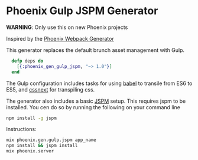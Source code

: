 Phoenix Gulp JSPM Generator
==============

__WARNING__: Only use this on new Phoenix projects

Inspired by the [Phoenix Webpack Generator](https://github.com/BrewhouseTeam/phoenix_gen_webpack)

This generator replaces the default brunch asset management with Gulp.

```elixir
  defp deps do
    [{:phoenix_gen_gulp_jspm, "~> 1.0"}]
  end
```

The Gulp configuration includes tasks for using [babel](https://babeljs.io/) to transile from ES6 to ES5, and [cssnext](http://cssnext.io/) for transpiling css.

The generator also includes a basic [JSPM](http://jspm.io/) setup. This requires jspm to be installed. You cen do so by running the following on your command line

```bash
npm install -g jspm
``` 

Instructions:
```bash
mix phoenix.gen.gulp.jspm app_name
npm install && jspm install
mix phoenix.server
```